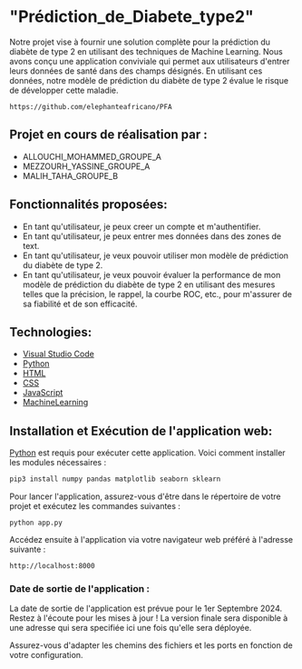 #        "Prédiction_de_Diabete_type2"

Notre projet vise à fournir une solution complète pour la prédiction du diabète de type 2 en utilisant des techniques de Machine Learning. Nous avons conçu une application conviviale qui permet aux utilisateurs d'entrer leurs données de santé dans des champs désignés. En utilisant ces données, notre modèle de prédiction du diabète de type 2 évalue le risque de développer cette maladie.  

```Lien Git 
https://github.com/elephanteafricano/PFA
```

## Projet en cours de réalisation par :
-  ALLOUCHI_MOHAMMED_GROUPE_A
-  MEZZOURH_YASSINE_GROUPE_A
-  MALIH_TAHA_GROUPE_B

## Fonctionnalités proposées:
- En tant qu'utilisateur, je peux creer un compte et m'authentifier.
- En tant qu'utilisateur, je peux entrer mes données dans des zones de text.
- En tant qu'utilisateur, je veux pouvoir utiliser mon modèle de prédiction du diabète de type 2.
- En tant qu'utilisateur, je veux pouvoir évaluer la performance de mon modèle de prédiction du diabète de type 2 en utilisant des mesures telles que la précision, le rappel,    la courbe ROC, etc., pour m'assurer de sa fiabilité et de son efficacité.

## Technologies:
- [Visual Studio Code](https://code.visualstudio.com/)
- [Python](https://code.visualstudio.com/](https://www.python.org/))
- [HTML](https://developer.mozilla.org/fr/docs/Web/HTML)
- [CSS](https://code.visualstudio.com/](https://developer.mozilla.org/fr/docs/Web/CSS))
- [JavaScript](https://developer.mozilla.org/fr/docs/Web/JavaScript)
- [MachineLearning](https://www.oracle.com/ch-fr/artificial-intelligence/machine-learning/what-is-machine-learning/)

 ## Installation et Exécution de l'application web:

 [Python](https://code.visualstudio.com/](https://www.python.org/)) est requis pour exécuter cette application. Voici comment installer les modules nécessaires :

```Python
pip3 install numpy pandas matplotlib seaborn sklearn
```

Pour lancer l'application, assurez-vous d'être dans le répertoire de votre projet et exécutez les commandes suivantes :

```
python app.py
```

Accédez ensuite à l'application via votre navigateur web préféré à l'adresse suivante :

```
http://localhost:8000
```
### Date de sortie de l'application :
La date de sortie de l'application est prévue pour le 1er Septembre 2024. Restez à l'écoute pour les mises à jour !
La version finale sera disponible à une adresse qui sera specifiée ici une fois qu'elle sera déployée.

Assurez-vous d'adapter les chemins des fichiers et les ports en fonction de votre configuration.
